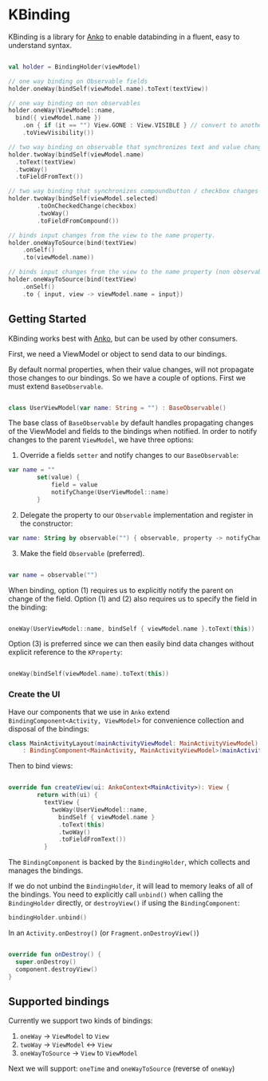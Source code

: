 # KBinding

KBinding is a library for [Anko](https://github.com/Kotlin/anko) to enable databinding in a fluent, easy to understand syntax.

```kotlin

val holder = BindingHolder(viewModel)

// one way binding on Observable fields
holder.oneWay(bindSelf(viewModel.name).toText(textView))

// one way binding on non observables
holder.oneWay(ViewModel::name,
  bind({ viewModel.name })
    .on { if (it == "") View.GONE : View.VISIBLE } // convert to another type
    .toViewVisibility())

// two way binding on observable that synchronizes text and value changes.
holder.twoWay(bindSelf(viewModel.name)
  .toText(textView)
  .twoWay()
  .toFieldFromText())

// two way binding that synchronizes compoundbutton / checkbox changes
holder.twoWay(bindSelf(viewModel.selected)
        .toOnCheckedChange(checkbox)
        .twoWay()
        .toFieldFromCompound())

// binds input changes from the view to the name property.
holder.oneWayToSource(bind(textView)
    .onSelf()
    .to(viewModel.name))

// binds input changes from the view to the name property (non observable).
holder.oneWayToSource(bind(textView)
    .onSelf()
    .to { input, view -> viewModel.name = input})

```

## Getting Started

KBinding works best with [Anko](https://github.com/Kotlin/anko), but can be used by other consumers.

First, we need a ViewModel or object to send data to our bindings.

By default normal properties, when their value changes, will not propagate those changes
to our bindings. So we have a couple of options. First we must extend `BaseObservable`.

```kotlin

class UserViewModel(var name: String = "") : BaseObservable()

```

The base class of `BaseObservable` by default handles propagating changes of the ViewModel
 and fields to the bindings when notified. In order to notify changes to the parent `ViewModel`,
 we have three options:

  1. Override a fields `setter` and notify changes to our `BaseObservable`:

```kotlin
var name = ""
        set(value) {
            field = value
            notifyChange(UserViewModel::name)
        }

```
  2. Delegate the property to our `Observable` implementation and register in the constructor:

```kotlin
var name: String by observable("") { observable, property -> notifyChange(property) }

```
  3. Make the field `Observable` (preferred).

```kotlin

var name = observable("")

```

When binding, option (1) requires us to explicitly notify the parent on change of the field.
Option (1) and (2) also requires us to specify the field in the binding:
```kotlin

oneWay(UserViewModel::name, bindSelf { viewModel.name }.toText(this))

```

Option (3) is preferred since we can then easily bind data changes without explicit reference
to the `KProperty`:

```kotlin

oneWay(bindSelf(viewModel.name).toText(this))

```

### Create the UI

Have our components that we use in `Anko` extend `BindingComponent<Activity, ViewModel>` for convenience collection and disposal of the bindings:

```kotlin
class MainActivityLayout(mainActivityViewModel: MainActivityViewModel)
    : BindingComponent<MainActivity, MainActivityViewModel>(mainActivityViewModel) {
```

Then to bind views:

```kotlin

override fun createView(ui: AnkoContext<MainActivity>): View {
        return with(ui) {
          textView {
            twoWay(UserViewModel::name,
              bindSelf { viewModel.name }
              .toText(this)
              .twoWay()
              .toFieldFromText())
          }

```

The `BindingComponent` is backed by the `BindingHolder`, which collects and manages
the bindings.

If we do not unbind the `BindingHolder`, it will lead to memory leaks of all of the bindings. You need to explicitly call `unbind()` when calling the `BindingHolder` directly, or `destroyView()` if using the `BindingComponent`:

```kotlin
bindingHolder.unbind()

```

In an `Activity.onDestroy()` (or `Fragment.onDestroyView()`)

```kotlin

override fun onDestroy() {
  super.onDestroy()
  component.destroyView()
}

```

## Supported bindings

Currently we support two kinds of bindings:
  1. `oneWay` -> `ViewModel` to `View`
  2. `twoWay` -> `ViewModel` <-> `View`
  3. `oneWayToSource` -> `View` to `ViewModel`

Next we will support: `oneTime` and `oneWayToSource` (reverse of `oneWay`)
